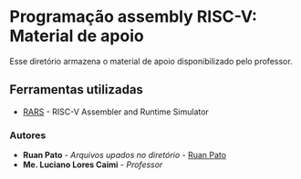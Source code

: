 # Programação assembly RISC-V: Material de apoio #

Esse diretório armazena o material de apoio disponibilizado pelo professor.

## Ferramentas utilizadas ##
* [RARS](https://github.com/TheThirdOne/rars) - RISC-V Assembler and Runtime Simulator

### Autores ###

* **Ruan Pato** - *Arquivos upados no diretório* - [Ruan Pato](https://github.com/ruanpato)
* **Me. Luciano Lores Caimi** - *Professor*
